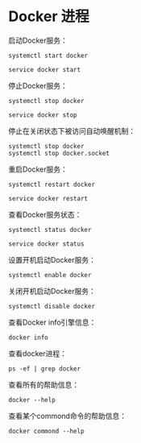 # Docker 进程

启动Docker服务：

```shell
systemctl start docker
```

```shell
service docker start 
```

停止Docker服务：

```shell
systemctl stop docker
```

```shell
service docker stop
```

停止在关闭状态下被访问自动唤醒机制：

```shell
systemctl stop docker
systemctl stop docker.socket
```

重启Docker服务：

```shell
systemctl restart docker
```

```shell
service docker restart
```

查看Docker服务状态：

```shell
systemctl status docker
```

```shell
service docker status
```

设置开机启动Docker服务：

```shell
systemctl enable docker
```

关闭开机启动Docker服务：

```shell
systemctl disable docker
```

查看Docker info引擎信息：

```shell
docker info
```

查看docker进程：

```shell
ps -ef | grep docker
```

查看所有的帮助信息：

```shell
docker --help
```

查看某个commond命令的帮助信息：

```shell
docker commond --help
```

